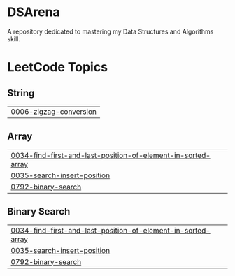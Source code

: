 # DSArena
A repository dedicated to mastering my Data Structures and Algorithms skill.

<!---LeetCode Topics Start-->
# LeetCode Topics
## String
|  |
| ------- |
| [0006-zigzag-conversion](https://github.com/Arka056/DSArena/tree/master/0006-zigzag-conversion) |
## Array
|  |
| ------- |
| [0034-find-first-and-last-position-of-element-in-sorted-array](https://github.com/Arka056/DSArena/tree/master/0034-find-first-and-last-position-of-element-in-sorted-array) |
| [0035-search-insert-position](https://github.com/Arka056/DSArena/tree/master/0035-search-insert-position) |
| [0792-binary-search](https://github.com/Arka056/DSArena/tree/master/0792-binary-search) |
## Binary Search
|  |
| ------- |
| [0034-find-first-and-last-position-of-element-in-sorted-array](https://github.com/Arka056/DSArena/tree/master/0034-find-first-and-last-position-of-element-in-sorted-array) |
| [0035-search-insert-position](https://github.com/Arka056/DSArena/tree/master/0035-search-insert-position) |
| [0792-binary-search](https://github.com/Arka056/DSArena/tree/master/0792-binary-search) |
<!---LeetCode Topics End-->